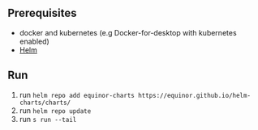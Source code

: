 ## Prerequisites 
* docker and kubernetes (e.g Docker-for-desktop with kubernetes enabled)  
* [Helm](https://helm.sh/docs/intro/install/)


## Run
1) run `` helm repo add equinor-charts https://equinor.github.io/helm-charts/charts/ ``   
2) run `` helm repo update ``  
3) run `` s run --tail `` 